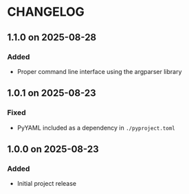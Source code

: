 # CHANGELOG

## 1.1.0 on 2025-08-28

### Added

- Proper command line interface using the argparser library

## 1.0.1 on 2025-08-23

### Fixed

- PyYAML included as a dependency in `./pyproject.toml`

## 1.0.0 on 2025-08-23

### Added

- Initial project release
